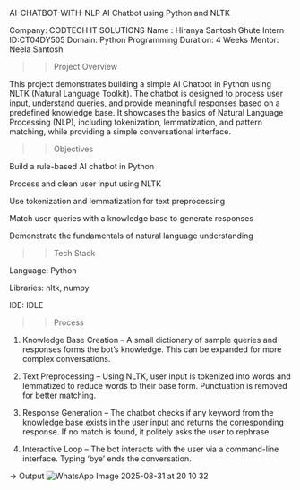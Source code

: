  AI-CHATBOT-WITH-NLP
AI Chatbot using Python and NLTK

Company: CODTECH IT SOLUTIONS
Name : Hiranya Santosh Ghute 
Intern ID:CT04DY505
Domain: Python Programming
Duration: 4 Weeks
Mentor: Neela Santosh


>> Project Overview

This project demonstrates building a simple AI Chatbot in Python using NLTK (Natural Language Toolkit). The chatbot is designed to process user input, understand queries, and provide meaningful responses based on a predefined knowledge base. It showcases the basics of Natural Language Processing (NLP), including tokenization, lemmatization, and pattern matching, while providing a simple conversational interface.


>> Objectives

Build a rule-based AI chatbot in Python

Process and clean user input using NLTK

Use tokenization and lemmatization for text preprocessing

Match user queries with a knowledge base to generate responses

Demonstrate the fundamentals of natural language understanding



>> Tech Stack

Language: Python

Libraries: nltk, numpy

IDE: IDLE


>> Process

1. Knowledge Base Creation – A small dictionary of sample queries and responses forms the bot’s knowledge. This can be expanded for more complex conversations.

2. Text Preprocessing – Using NLTK, user input is tokenized into words and lemmatized to reduce words to their base form. Punctuation is removed for better matching.

3. Response Generation – The chatbot checks if any keyword from the knowledge base exists in the user input and returns the corresponding response. If no match is found, it politely asks the user to rephrase.

4. Interactive Loop – The bot interacts with the user via a command-line interface. Typing ‘bye’ ends the conversation.



->  Output
![WhatsApp Image 2025-08-31 at 20 10 32](https://github.com/user-attachments/assets/6dca8a0a-2427-4690-9cbe-6546b3eb0de4)
